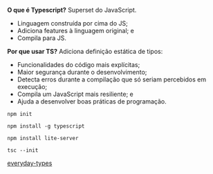 **O que é Typescript?** Superset do JavaScript.
- Linguagem construída por cima do JS;
- Adiciona features à linguagem original; e 
- Compila para JS.

**Por que usar TS?** Adiciona definição estática de tipos:
- Funcionalidades do código mais explícitas;
- Maior segurança durante o desenvolvimento;
- Detecta erros durante a compilação que só seriam percebidos em execução;
- Compila um JavaScript mais resiliente; e <br>
- Ajuda a desenvolver boas práticas de programação.

```
npm init
```

```
npm install -g typescript
```

``` 
npm install lite-server
```

```
tsc --init
```

[everyday-types](https://www.typescriptlang.org/docs/handbook/2/everyday-types.html)